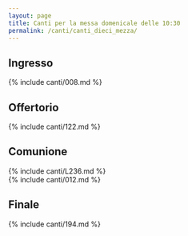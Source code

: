 ```yaml
---
layout: page
title: Canti per la messa domenicale delle 10:30
permalink: /canti/canti_dieci_mezza/
---
```


## Ingresso
{% include canti/008.md %}     

## Offertorio
{% include canti/122.md %}   

## Comunione   
{% include canti/L236.md %}   
{% include canti/012.md %}   

## Finale
{% include canti/194.md %}
